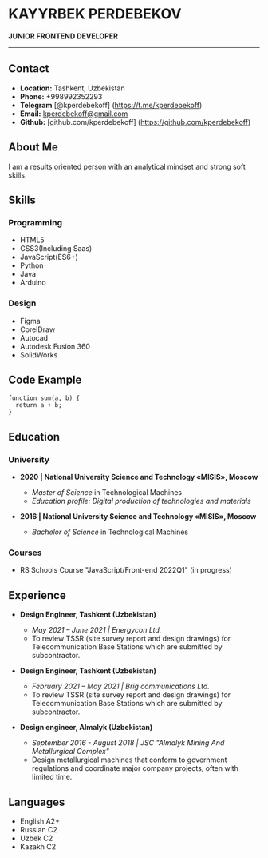 # KAYYRBEK PERDEBEKOV

**JUNIOR FRONTEND DEVELOPER**

---

## Contact

- **Location:** Tashkent, Uzbekistan
- **Phone:** +998992352293
- **Telegram** [@kperdebekoff] (https://t.me/kperdebekoff)
- **Email:** kperdebekoff@gmail.com
- **Github:** [github.com/kperdebekoff] (https://github.com/kperdebekoff)

## About Me

I am a results oriented person with an analytical mindset and strong soft skills.

## Skills

### Programming

- HTML5
- CSS3(Including Saas)
- JavaScript(ES6+)
- Python
- Java
- Arduino

### Design

- Figma
- CorelDraw
- Autocad
- Autodesk Fusion 360
- SolidWorks

## Code Example

```
function sum(a, b) {
  return a + b;
}
```

## Education

### University

- **2020 | National University Science and Technology «MISIS», Moscow**

  - _Master of Science_ in Technological Machines
  - _Education profile: Digital production of technologies and materials_

- **2016 | National University Science and Technology «MISIS», Moscow**
  - _Bachelor of Science_ in Technological Machines

### Courses

- RS Schools Course "JavaScript/Front-end 2022Q1" (in progress)

## Experience

- **Design Engineer, Tashkent (Uzbekistan)**

  - _May 2021 – June 2021 | Energycon Ltd._
  - To review TSSR (site survey report and design drawings) for Telecommunication Base Stations which are submitted by subcontractor.

- **Design Engineer, Tashkent (Uzbekistan)**

  - _February 2021 – May 2021 | Brig communications Ltd._
  - To review TSSR (site survey report and design drawings) for Telecommunication Base Stations which are submitted by subcontractor.

- **Design engineer, Almalyk (Uzbekistan)**
  - _September 2016 - August 2018 | JSC "Almalyk Mining And Metallurgical Complex"_
  - Design metallurgical machines that conform to government regulations and coordinate major company projects, often with limited time.

## Languages

- English A2+
- Russian C2
- Uzbek C2
- Kazakh C2
